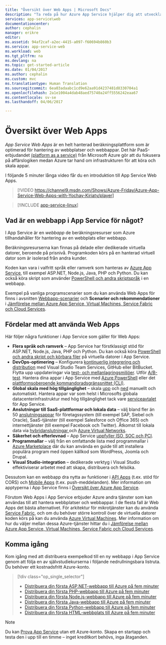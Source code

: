 ```yaml
---
title: "Översikt över Web Apps | Microsoft Docs"
description: "Ta reda på hur Azure App Service hjälper dig att utveckla och hantera webbappar."
services: app-service\web
documentationcenter: 
author: cephalin
manager: erikre
editor: 
ms.assetid: 94af2caf-a2ec-4415-a097-f60694b860b3
ms.service: app-service-web
ms.workload: web
ms.tgt_pltfrm: na
ms.devlang: na
ms.topic: get-started-article
ms.date: 01/04/2017
ms.author: cephalin
ms.custom: mvc
ms.translationtype: Human Translation
ms.sourcegitcommit: 6ea03adaabc1cd9e62aa91d4237481d8330704a1
ms.openlocfilehash: 2a1e1004a4dab48aed75740a24ff5556242eaa67
ms.contentlocale: sv-se
ms.lasthandoff: 04/06/2017

---
```

# <a name="web-apps-overview"></a>Översikt över Web Apps
*App Service Web Apps* är en helt hanterad beräkningsplattform som är optimerad för hantering av webbplatser och webbappar. Det här PaaS-erbjudandet [(platform as a service)](https://en.wikipedia.org/wiki/Platform_as_a_service) från Microsoft Azure gör att du fokusera på affärslogiken medan Azure tar hand om infrastrukturen för att köra och skala appar.

I följande 5 minuter långa video får du en introduktion till App Service Web Apps.

>[!VIDEO https://channel9.msdn.com/Shows/Azure-Friday/Azure-App-Service-Web-Apps-with-Yochay-Kiriaty/player]
>
>

> [!INCLUDE [app-service-linux](../../includes/app-service-linux.md)]
> 
> 

## <a name="what-is-a-web-app-in-app-service"></a>Vad är en webbapp i App Service för något?
I App Service är en *webbapp* de beräkningsresurser som Azure tillhandahåller för hantering av en webbplats eller webbapp.  

Beräkningsresurserna kan finnas på delade eller dedikerade virtuella datorer, beroende på prisnivå. Programkoden körs på en hanterad virtuell dator som är isolerad från andra kunder.

Koden kan vara i valfritt språk eller ramverk som hanteras av [Azure App Service](../app-service/app-service-value-prop-what-is.md), till exempel ASP.NET, Node.js, Java, PHP och Python. Du kan också köra skript som använder [PowerShell och andra skriptspråk](web-sites-create-web-jobs.md#acceptablefiles) i en webbapp.

Exempel på vanliga programscenarier som du kan använda Web Apps för finns i avsnitten [Webbapp-scenarier](https://azure.microsoft.com/documentation/scenarios/web-app/) och **Scenarier och rekommendationer** i [Jämförelse mellan Azure App Service, Virtual Machines, Service Fabric och Cloud Services](choose-web-site-cloud-service-vm.md#scenarios).

## <a name="why-use-web-apps"></a>Fördelar med att använda Web Apps
Här följer några funktioner i App Service som gäller för Web Apps:

* **Flera språk och ramverk** – App Service har förstklassigt stöd för ASP.NET, Node.js, Java, PHP och Python. Du kan också köra [PowerShell och andra skript och körbara filer](web-sites-create-web-jobs.md) på virtuella datorer i App Service.
* **DevOps-optimering** – Konfigurera [kontinuerlig integrering och distribution](app-service-continuous-deployment.md) med Visual Studio Team Services, GitHub eller BitBucket. Flytta upp uppdateringar via [test- och mellanlagringsmiljöer](web-sites-staged-publishing.md). Utför [A/B-test](app-service-web-test-in-production-get-start.md). Hantera dina appar i App Service med [Azure PowerShell](/powershell/azureps-cmdlets-docs) eller det [plattformsoberoende kommandoradsgränssnittet (CLI)](../cli-install-nodejs.md).
* **Global skala med hög tillgänglighet** – skala [upp](web-sites-scale.md) och [ned](../monitoring-and-diagnostics/insights-how-to-scale.md) manuellt och automatiskt. Hantera appar var som helst i Microsofts globala datacenterinfrastruktur med hög tillgänglighet tack vare [serviceavtalet](https://azure.microsoft.com/support/legal/sla/app-service/) för App Service.
* **Anslutningar till SaaS-plattformar och lokala data** – välj bland fler än 50 [anslutningsappar](../connectors/apis-list.md) för företagssystem (till exempel SAP, Siebel och Oracle), SaaS-tjänster (till exempel Salesforce och Office 365) och internettjänster (till exempel Facebook och Twitter). Åtkomst till lokala data via [hybridanslutningar ](../biztalk-services/integration-hybrid-connection-overview.md) och [Azure Virtual Networks](web-sites-integrate-with-vnet.md).
* **Säkerhet och efterlevnad** – App Service [uppfyller ISO, SOC och PCI](https://www.microsoft.com/TrustCenter/).
* **Programmallar** – välj från en omfattande lista med programmallar i [Azure Marketplace](https://azure.microsoft.com/marketplace/) där du kan använda en guide till att installera populära program med öppen källkod som WordPress, Joomla och Drupal.
* **Visual Studio-integration** – dedikerade verktyg i Visual Studio effektiviserar arbetet med att skapa, distribuera och felsöka.

Dessutom kan en webbapp dra nytta av funktioner i [API Apps](../app-service-api/app-service-api-apps-why-best-platform.md) (t.ex. stöd för CORS) och [Mobile Apps](../app-service-mobile/app-service-mobile-value-prop.md) (t.ex. push-meddelanden). Mer information om apptyperna i App Service finns i [Översikt över Azure App Service](../app-service/app-service-value-prop-what-is.md).

Förutom Web Apps i App Service erbjuder Azure andra tjänster som kan användas till att hantera webbplatser och webbappar. I de flesta fall är Web Apps det bästa alternativet.  För arkitektur för mikrotjänster kan du använda [Service Fabric](https://azure.microsoft.com/documentation/services/service-fabric), och om du behöver större kontroll över de virtuella datorer koden körs på kan du använda [Azure Virtual Machines](https://azure.microsoft.com/documentation/services/virtual-machines/). Mer information om hur du väljer mellan dessa Azure-tjänster hittar du i [Jämförelse mellan Azure App Service, Virtual Machines, Service Fabric och Cloud Services](choose-web-site-cloud-service-vm.md).

## <a name="getting-started"></a>Komma igång
Kom igång med att distribuera exempelkod till en ny webbapp i App Service genom att följa en av självstudiekurserna i följande nedrullningsbara listruta. Du behöver ett kostnadsfritt Azure-konto.

> [!div class="op_single_selector"]
> * [Distribuera din första ASP.NET-webbapp till Azure på fem minuter](app-service-web-get-started-dotnet.md)
> * [Distribuera din första PHP-webbapp till Azure på fem minuter](app-service-web-get-started-php.md)
> * [Distribuera din första Node.js-webbapp till Azure på fem minuter](app-service-web-get-started-nodejs.md)
> * [Distribuera din första Java-webbapp till Azure på fem minuter](app-service-web-get-started-java.md)
> * [Distribuera din första Python-webbapp till Azure på fem minuter](app-service-web-get-started-python.md)
> * [Distribuera din första HTML-webbplats till Azure på fem minuter](app-service-web-get-started-html.md)
> 
> 

> [!NOTE]
> Du kan [Prova App Service](https://azure.microsoft.com/try/app-service/) utan ett Azure-konto. Skapa en startapp och testa den i upp till en timme – inget kreditkort behövs, inga åtaganden.
> 
> 

